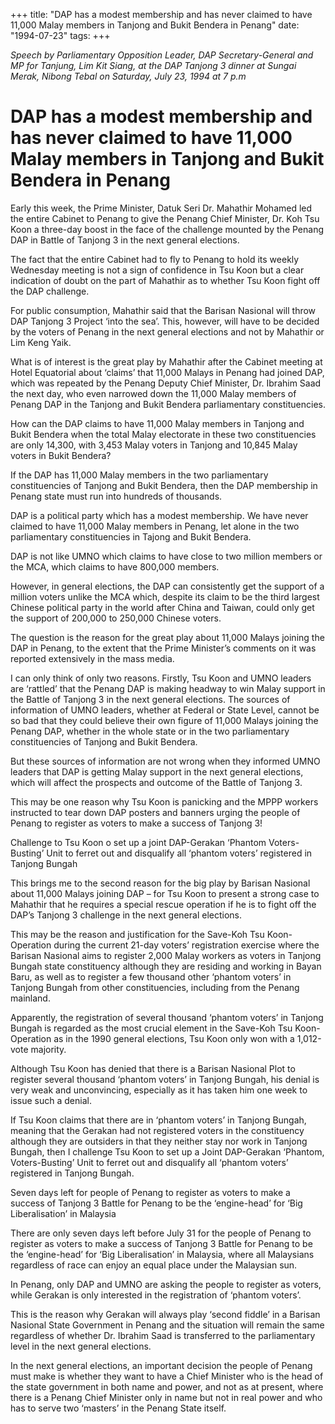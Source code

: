 +++ 
title: "DAP has a modest membership and has never claimed to have 11,000 Malay members in Tanjong and Bukit Bendera in Penang"
date: "1994-07-23"
tags:
+++

_Speech by Parliamentary Opposition Leader, DAP Secretary-General and MP for Tanjung, Lim Kit Siang, at the DAP Tanjong 3 dinner at Sungai Merak, Nibong Tebal on Saturday, July 23, 1994 at 7 p.m_

# DAP has a modest membership and has never claimed to have 11,000 Malay members in Tanjong and Bukit Bendera in Penang

Early this week, the Prime Minister, Datuk Seri Dr. Mahathir Mohamed led the entire Cabinet to Penang to give the Penang Chief Minister, Dr. Koh Tsu Koon a three-day boost in the face of the challenge mounted by the Penang DAP in Battle of Tanjong 3 in the next general elections.</u>

The fact that the entire Cabinet had to fly to Penang to hold its weekly Wednesday meeting is not a sign of confidence in Tsu Koon but a clear indication of doubt on the part of Mahathir as to whether Tsu Koon fight off the DAP challenge.

For public consumption, Mahathir said that the Barisan Nasional will throw DAP Tanjong 3 Project ‘into the sea’. This, however, will have to be decided by the voters of Penang in the next general elections and not by Mahathir or Lim Keng Yaik.

What is of interest is the great play by Mahathir after the Cabinet meeting at Hotel Equatorial about ‘claims’ that 11,000 Malays in Penang had joined DAP, which was repeated by the Penang Deputy Chief Minister, Dr. Ibrahim Saad the next day, who even narrowed down the 11,000 Malay members of Penang DAP in the Tanjong and Bukit Bendera parliamentary constituencies.

How can the DAP claims to have 11,000 Malay members in Tanjong and Bukit Bendera when the total Malay electorate in these two constituencies are only 14,300, with 3,453 Malay voters in Tanjong and 10,845 Malay voters in Bukit Bendera?

If the DAP has 11,000 Malay members in the two parliamentary constituencies of Tanjong and Bukit Bendera, then the DAP membership in Penang state must run into hundreds of thousands.

DAP is a political party which has a modest membership. We have never claimed to have 11,000 Malay members in Penang, let alone in the two parliamentary constituencies in Tajong and Bukit Bendera.

DAP is not like UMNO which claims to have close to two million members or the MCA, which claims to have 800,000 members.

However, in general elections, the DAP can consistently get the support of a million voters unlike the MCA which, despite its claim to be the third largest Chinese political party in the world after China and Taiwan, could only get the support of 200,000 to 250,000 Chinese voters.

The question is the reason for the great play about 11,000 Malays joining the DAP in Penang, to the extent that the Prime Minister’s comments on it was reported extensively in the mass media.

I can only think of only two reasons. Firstly, Tsu Koon and UMNO leaders are ‘rattled’ that the Penang DAP is making headway to win Malay support in the Battle of Tanjong 3 in the next general elections. The sources of information of UMNO leaders, whether at Federal or State Level, cannot be so bad that they could believe their own figure of 11,000 Malays joining the Penang DAP, whether in the whole state or in the two parliamentary constituencies of Tanjong and Bukit Bendera.

But these sources of information are not wrong when they informed UMNO leaders that DAP is getting Malay support in the next general elections, which will affect the prospects and outcome of the Battle of Tanjong 3.

This may be one reason why Tsu Koon is panicking and the MPPP workers instructed to tear down DAP posters and banners urging the people of Penang to register as voters to make a success of Tanjong 3!

Challenge to Tsu Koon o set up a joint DAP-Gerakan ‘Phantom Voters-Busting’ Unit to ferret out and disqualify all ‘phantom voters’ registered in Tanjong Bungah

This brings me to the second reason for the big play by Barisan Nasional about 11,000 Malays joining DAP – for Tsu Koon to present a strong case to Mahathir that he requires a special rescue operation if he is to fight off the DAP’s Tanjong 3 challenge in the next general elections.

This may be the reason and justification for the Save-Koh Tsu Koon-Operation during the current 21-day voters’ registration exercise where the Barisan Nasional aims to register 2,000 Malay workers as voters in Tanjong Bungah state constituency although they are residing and working in Bayan Baru, as well as to register a few thousand other ‘phantom voters’ in Tanjong Bungah from other constituencies, including from the Penang mainland.

Apparently, the registration of several thousand ‘phantom voters’ in Tanjong Bungah is regarded as the most crucial element in the Save-Koh Tsu Koon-Operation as in the 1990 general elections, Tsu Koon only won with a 1,012-vote majority.

Although Tsu Koon has denied that there is a Barisan Nasional Plot to register several thousand ‘phantom voters’ in Tanjong Bungah, his denial is very weak and unconvincing, especially as it has taken him one week to issue such a denial.

If Tsu Koon claims that there are in ‘phantom voters’ in Tanjong Bungah, meaning that the Gerakan had not registered voters in the constituency although they are outsiders in that they neither stay nor work in Tanjong Bungah, then I challenge Tsu Koon to set up a Joint DAP-Gerakan ‘Phantom, Voters-Busting’ Unit to ferret out and disqualify all ‘phantom voters’ registered in Tanjong Bungah.

Seven days left for people of Penang to register as voters to make a success of Tanjong 3 Battle for Penang to be the ‘engine-head’ for ‘Big Liberalisation’ in Malaysia 

There are only seven days left before July 31 for the people of Penang to register as voters to make a success of Tanjong 3 Battle for Penang to be the ‘engine-head’ for ‘Big Liberalisation’ in Malaysia, where all Malaysians regardless of race can enjoy an equal place under the Malaysian sun.

In Penang, only DAP and UMNO are asking the people to register as voters, while Gerakan is only interested in the registration of ‘phantom voters’.

This is the reason why Gerakan will always play ‘second fiddle’ in a Barisan Nasional State Government in Penang and the situation will remain the same regardless of whether Dr. Ibrahim Saad is transferred to the parliamentary level in the next general elections.

In the next general elections, an important decision the people of Penang must make is whether they want to have a Chief Minister who is the head of the state government in both name and power, and not as at present, where there is a Penang Chief Minister only in name but not in real power and who has to serve two ‘masters’ in the Penang State itself.
 
